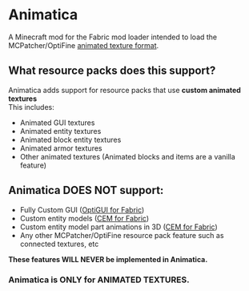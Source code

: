 # Animatica
A Minecraft mod for the Fabric mod loader intended to load the MCPatcher/OptiFine [animated texture format](https://github.com/sp614x/optifine/blob/master/OptiFineDoc/doc/custom_animations.txt). <br/>
## What resource packs does this support?
Animatica adds support for resource packs that use **custom animated textures** <br/>
This includes:
- Animated GUI textures
- Animated entity textures
- Animated block entity textures
- Animated armor textures
- Other animated textures (Animated blocks and items are a vanilla feature)
## Animatica DOES NOT support:
- Fully Custom GUI ([OptiGUI for Fabric](https://www.curseforge.com/minecraft/mc-mods/optigui))
- Custom entity models ([CEM for Fabric](https://www.curseforge.com/minecraft/mc-mods/custom-entity-models-cem))
- Custom entity model part animations in 3D ([CEM for Fabric](https://www.curseforge.com/minecraft/mc-mods/custom-entity-models-cem))
- Any other MCPatcher/OptiFine resource pack feature such as connected textures, etc

**These features WILL NEVER be implemented in Animatica.** <br/>
### Animatica is ONLY for ANIMATED TEXTURES.
